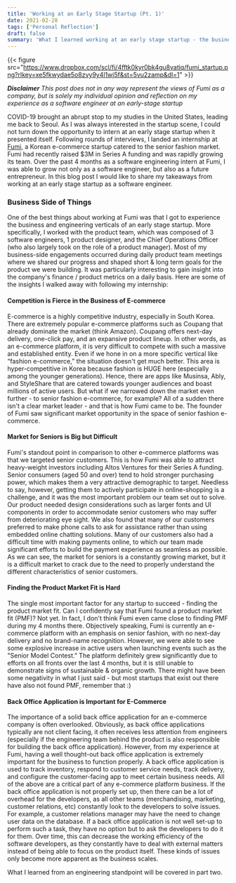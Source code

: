 ```yaml
---
title: 'Working at an Early Stage Startup (Pt. 1)'
date: 2021-02-28
tags: ['Personal Reflection']
draft: false
summary: 'What I learned working at an early stage startup - the business side'
---
```


{{< figure src="https://www.dropbox.com/scl/fi/4fftk0kyr0bk4gu8vatiq/fumi_startup.png?rlkey=xe5fkwydae5o8zvy9y4l1wj5f&st=5vu2zamp&dl=1" >}}

***Disclaimer***  *This post does not in any way represent the views of Fumi as a company, but is solely my individual opinion and reflection on my experience as a software engineer at an early-stage startup*

COVID-19 brought an abrupt stop to my studies in the United States, leading me back to Seoul. As I was always interested in the startup scene, I could not turn down the opportunity to intern at an early stage startup when it presented itself. Following rounds of interviews, I landed an internship at [Fumi](https://fumi.co.kr/main/home/home), a Korean e-commerce startup catered to the senior fashion market. Fumi had recently raised $3M in Series A funding and was rapidly growing its team. Over the past 4 months as a software engineering intern at Fumi, I was able to grow not only as a software engineer, but also as a future entrepreneur. In this blog post I would like to share my takeaways from working at an early stage startup as a software engineer.

### Business Side of Things

One of the best things about working at Fumi was that I got to experience the business and engineering verticals of an early stage startup. More specifically, I worked with the product team, which was composed of 3 software engineers, 1 product designer, and the Chief Operations Officer (who also largely took on the role of a product manager). Most of my business-side engagements occurred during daily product team meetings where we shared our progress and shaped short & long term goals for the product we were building. It was particularly interesting to gain insight into the company's finance / product metrics on a daily basis. Here are some of the insights I walked away with following my internship:

#### Competition is Fierce in the Business of E-commerce
E-commerce is a highly competitive industry, especially in South Korea. There are extremely popular e-commerce platforms such as Coupang that already dominate the market (think Amazon). Coupang offers next-day delivery, one-click pay, and an expansive product lineup. In other words, as an e-commerce platform, it is very difficult to compete with such a massive and established entity. Even if we hone in on a more specific vertical like “fashion e-commerce,” the situation doesn't get much better. This area is hyper-competitive in Korea because fashion is HUGE here (especially among the younger generations). Hence, there are apps like Musinsa, Ably, and StyleShare that are catered towards younger audiences and boast millions of active users. But what if we narrowed down the market even further - to senior fashion e-commerce, for example? All of a sudden there isn't a clear market leader - and that is how Fumi came to be. The founder of Fumi saw significant market opportunity in the space of senior fashion e-commerce.

#### Market for Seniors is Big but Difficult
Fumi's standout point in comparison to other e-commerce platforms was that we targeted senior customers. This is how Fumi was able to attract heavy-weight investors including Altos Ventures for their Series A funding. Senior consumers (aged 50 and over) tend to hold stronger purchasing power, which makes them a very attractive demographic to target. Needless to say, however, getting them to actively participate in online-shopping is a challenge, and it was the most important problem our team set out to solve. Our product needed design considerations such as larger fonts and UI components in order to accommodate senior customers who may suffer from deteriorating eye sight. We also found that many of our customers preferred to make phone calls to ask for assistance rather than using embedded online chatting solutions. Many of our customers also had a difficult time with making payments online, to which our team made significant efforts to build the payment experience as seamless as possible. As we can see, the market for seniors is a constantly growing market, but it is a difficult market to crack due to the need to properly understand the different characteristics of senior customers.

#### Finding the Product Market Fit is Hard
The single most important factor for any startup to succeed - finding the product market fit. Can I confidently say that Fumi found a product market fit (PMF)? Not yet. In fact, I don't think Fumi even came close to finding PMF during my 4 months there. Objectively speaking, Fumi is currently an e-commerce platform with an emphasis on senior fashion, with no next-day delivery and no brand-name recognition. However, we were able to see some explosive increase in active users when launching events such as the "Senior Model Contest.” The platform definitely grew significantly due to efforts on all fronts over the last 4 months, but it is still unable to demonstrate signs of sustainable & organic growth. There might have been some negativity in what I just said - but most startups that exist out there have also not found PMF, remember that :)

#### Back Office Application is Important for E-Commerce
The importance of a solid back office application for an e-commerce company is often overlooked. Obviously, as back office applications typically are not client facing, it often receives less attention from engineers (especially if the engineering team behind the product is also responsible for building the back office application). However, from my experience at Fumi, having a well thought-out back office application is extremely important for the business to function properly. A back office application is used to track inventory, respond to customer service needs, track delivery, and configure the customer-facing app to meet certain business needs. All of the above are a critical part of any e-commerce platform business. If the back office application is not properly set up, then there can be a lot of overhead for the developers, as all other teams (merchandising, marketing, customer relations, etc) constantly look to the developers to solve issues. For example, a customer relations manager may have the need to change user data on the database. If a back office application is not well set-up to perform such a task, they have no option but to ask the developers to do it for them. Over time, this can decrease the working efficiency of the software developers, as they constantly have to deal with external matters instead of being able to focus on the product itself. These kinds of issues only become more apparent as the business scales.

What I learned from an engineering standpoint will be covered in part two.

